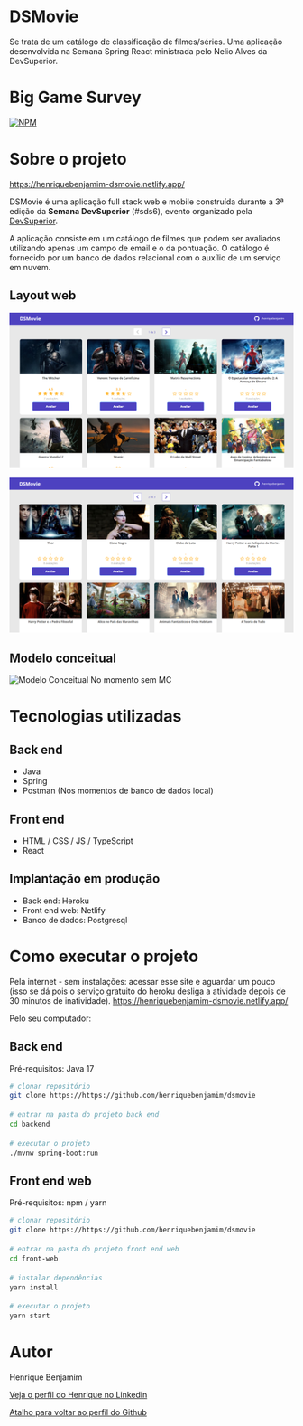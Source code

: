 # DSMovie
Se trata de um catálogo de classificação de filmes/séries.
Uma aplicação desenvolvida na Semana Spring React ministrada pelo Nelio Alves da DevSuperior.


# Big Game Survey 
[![NPM](https://img.shields.io/npm/l/react)](https://github.com/henriquebenjamim/dsmovie/blob/main/LICENSE) 

# Sobre o projeto

https://henriquebenjamim-dsmovie.netlify.app/

DSMovie é uma aplicação full stack web e mobile construída durante a 3ª edição da **Semana DevSuperior** (#sds6), evento organizado pela [DevSuperior](https://devsuperior.com "Site da DevSuperior").

A aplicação consiste em um catálogo de filmes que podem ser avaliados utilizando apenas um campo de email e o da pontuação. O catálogo é fornecido por um banco de dados relacional com o auxílio de um serviço em nuvem. 


## Layout web
![Web 1](https://github.com/henriquebenjamim/assets/blob/main/sds6/web1.PNG)

![Web 2](https://github.com/henriquebenjamim/assets/blob/main/sds6/web2.PNG)

## Modelo conceitual
![Modelo Conceitual]() No momento sem MC

# Tecnologias utilizadas
## Back end
- Java
- Spring
- Postman (Nos momentos de banco de dados local)
## Front end
- HTML / CSS / JS / TypeScript
- React
## Implantação em produção
- Back end: Heroku
- Front end web: Netlify
- Banco de dados: Postgresql

# Como executar o projeto
 Pela internet - sem instalações: acessar esse site e aguardar um pouco (isso se dá pois o serviço gratuito do heroku desliga a atividade depois de 30 minutos de inatividade).
 https://henriquebenjamim-dsmovie.netlify.app/
 
 Pelo seu computador:
## Back end
Pré-requisitos: Java 17

```bash
# clonar repositório
git clone https://https://github.com/henriquebenjamim/dsmovie

# entrar na pasta do projeto back end
cd backend

# executar o projeto
./mvnw spring-boot:run
```

## Front end web
Pré-requisitos: npm / yarn

```bash
# clonar repositório
git clone https://https://github.com/henriquebenjamim/dsmovie

# entrar na pasta do projeto front end web
cd front-web

# instalar dependências
yarn install

# executar o projeto
yarn start
```

# Autor

Henrique Benjamim

[Veja o perfil do Henrique no Linkedin](https://www.linkedin.com/in/henriquebenjamim "Clique aqui")

[Atalho para voltar ao perfil do Github](https://github.com/henriquebenjamim "Clique aqui")
